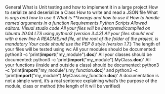 General
        What is Unit testing and how to implement it in a large project
        How to serialize and deserialize a Class
        How to write and read a JSON file
        What is *args and how to use it
        What is **kwargs and how to use it
        How to handle named arguments in a function
Requirements
Python Scripts
        Allowed editors: Visual studio code
        All your files will be interpreted/compiled on Ubuntu 20.04 LTS using python3 (version 3.4.3)
        All your files should end with a new line
        A README.md file, at the root of the folder of the project, is mandatory
        Your code should use the PEP 8 style (version 1.7.*)
        The length of your files will be tested using wc
        All your modules should be documented: python3 -c 'print(__import__("my_module").__doc__)'
        All your classes should be documented: python3 -c 'print(__import__("my_module").MyClass.__doc__)'
        All your functions (inside and outside a class) should be documented: python3 -c 'print(__import__("my_module").my_function.__doc__)' and python3 -c 'print(__import__("my_module").MyClass.my_function.__doc__)'
        A documentation is not a simple word, it’s a real sentence explaining what’s the purpose of the module, class or method (the length of it will be verified)